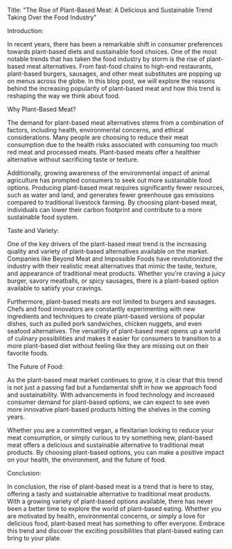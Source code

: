 Title: "The Rise of Plant-Based Meat: A Delicious and Sustainable Trend Taking Over the Food Industry"

Introduction:

In recent years, there has been a remarkable shift in consumer preferences towards plant-based diets and sustainable food choices. One of the most notable trends that has taken the food industry by storm is the rise of plant-based meat alternatives. From fast-food chains to high-end restaurants, plant-based burgers, sausages, and other meat substitutes are popping up on menus across the globe. In this blog post, we will explore the reasons behind the increasing popularity of plant-based meat and how this trend is reshaping the way we think about food.

Why Plant-Based Meat?

The demand for plant-based meat alternatives stems from a combination of factors, including health, environmental concerns, and ethical considerations. Many people are choosing to reduce their meat consumption due to the health risks associated with consuming too much red meat and processed meats. Plant-based meats offer a healthier alternative without sacrificing taste or texture.

Additionally, growing awareness of the environmental impact of animal agriculture has prompted consumers to seek out more sustainable food options. Producing plant-based meat requires significantly fewer resources, such as water and land, and generates fewer greenhouse gas emissions compared to traditional livestock farming. By choosing plant-based meat, individuals can lower their carbon footprint and contribute to a more sustainable food system.

Taste and Variety:

One of the key drivers of the plant-based meat trend is the increasing quality and variety of plant-based alternatives available on the market. Companies like Beyond Meat and Impossible Foods have revolutionized the industry with their realistic meat alternatives that mimic the taste, texture, and appearance of traditional meat products. Whether you're craving a juicy burger, savory meatballs, or spicy sausages, there is a plant-based option available to satisfy your cravings.

Furthermore, plant-based meats are not limited to burgers and sausages. Chefs and food innovators are constantly experimenting with new ingredients and techniques to create plant-based versions of popular dishes, such as pulled pork sandwiches, chicken nuggets, and even seafood alternatives. The versatility of plant-based meat opens up a world of culinary possibilities and makes it easier for consumers to transition to a more plant-based diet without feeling like they are missing out on their favorite foods.

The Future of Food:

As the plant-based meat market continues to grow, it is clear that this trend is not just a passing fad but a fundamental shift in how we approach food and sustainability. With advancements in food technology and increased consumer demand for plant-based options, we can expect to see even more innovative plant-based products hitting the shelves in the coming years.

Whether you are a committed vegan, a flexitarian looking to reduce your meat consumption, or simply curious to try something new, plant-based meat offers a delicious and sustainable alternative to traditional meat products. By choosing plant-based options, you can make a positive impact on your health, the environment, and the future of food.

Conclusion:

In conclusion, the rise of plant-based meat is a trend that is here to stay, offering a tasty and sustainable alternative to traditional meat products. With a growing variety of plant-based options available, there has never been a better time to explore the world of plant-based eating. Whether you are motivated by health, environmental concerns, or simply a love for delicious food, plant-based meat has something to offer everyone. Embrace this trend and discover the exciting possibilities that plant-based eating can bring to your plate.